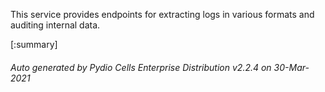 






This service provides endpoints for extracting logs in various formats and auditing internal data.

[:summary]

###### Auto generated by Pydio Cells Enterprise Distribution v2.2.4 on 30-Mar-2021

